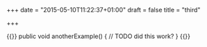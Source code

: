 +++
date = "2015-05-10T11:22:37+01:00"
draft = false
title = "third"

+++

{{<highlight java>}}
public void anotherExample() {
  // TODO did this work?
}
{{</highlight>}}
